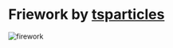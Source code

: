 # Friework by [tsparticles](https://github.com/matteobruni/tsparticles)

![firework](./img/firework.gif)